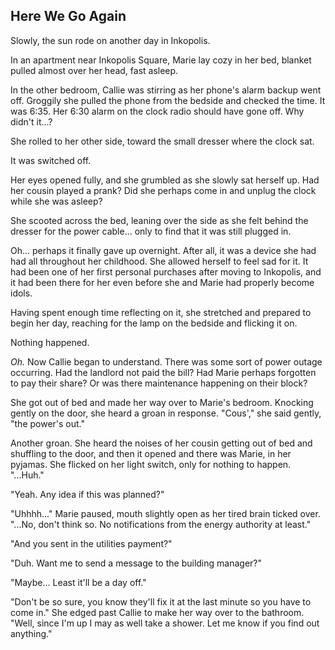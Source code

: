 ## Here We Go Again

Slowly, the sun rode on another day in Inkopolis.

In an apartment near Inkopolis Square, Marie lay cozy in her bed, blanket pulled almost over her head, fast asleep.

In the other bedroom, Callie was stirring as her phone's alarm backup went off. Groggily she pulled the phone from the bedside and checked the time. It was 6:35. Her 6:30 alarm on the clock radio should have gone off. Why didn't it...?

She rolled to her other side, toward the small dresser where the clock sat.

It was switched off.

Her eyes opened fully, and she grumbled as she slowly sat herself up. Had her cousin played a prank? Did she perhaps come in and unplug the clock while she was asleep?

She scooted across the bed, leaning over the side as she felt behind the dresser for the power cable... only to find that it was still plugged in.

Oh... perhaps it finally gave up overnight. After all, it was a device she had had all throughout her childhood. She allowed herself to feel sad for it. It had been one of her first personal purchases after moving to Inkopolis, and it had been there for her even before she and Marie had properly become idols.

Having spent enough time reflecting on it, she stretched and prepared to begin her day, reaching for the lamp on the bedside and flicking it on.

Nothing happened.

*Oh.* Now Callie began to understand. There was some sort of power outage occurring. Had the landlord not paid the bill? Had Marie perhaps forgotten to pay their share? Or was there maintenance happening on their block?

She got out of bed and made her way over to Marie's bedroom. Knocking gently on the door, she heard a groan in response. "Cous'," she said gently, "the power's out."

Another groan. She heard the noises of her cousin getting out of bed and shuffling to the door, and then it opened and there was Marie, in her pyjamas. She flicked on her light switch, only for nothing to happen. "...Huh."

"Yeah. Any idea if this was planned?"

"Uhhhh..." Marie paused, mouth slightly open as her tired brain ticked over. "...No, don't think so. No notifications from the energy authority at least."

"And you sent in the utilities payment?"

"Duh. Want me to send a message to the building manager?"

"Maybe... Least it'll be a day off."

"Don't be so sure, you know they'll fix it at the last minute so you have to come in." She edged past Callie to make her way over to the bathroom. "Well, since I'm up I may as well take a shower. Let me know if you find out anything."